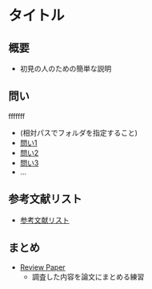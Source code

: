 # タイトル

## 概要
- 初見の人のための簡単な説明

## 問い
fffffff
- (相対パスでフォルダを指定すること)
- [問い1](/src/rev1/README.md) 
- [問い2](/src/rev2/README.md) 
- [問い3](/src/rev3/README.md)
- ...

## 参考文献リスト

- [参考文献リスト](/src/refs/README.md)

## まとめ
- [Review Paper](/survey.md)
  - 調査した内容を論文にまとめる練習